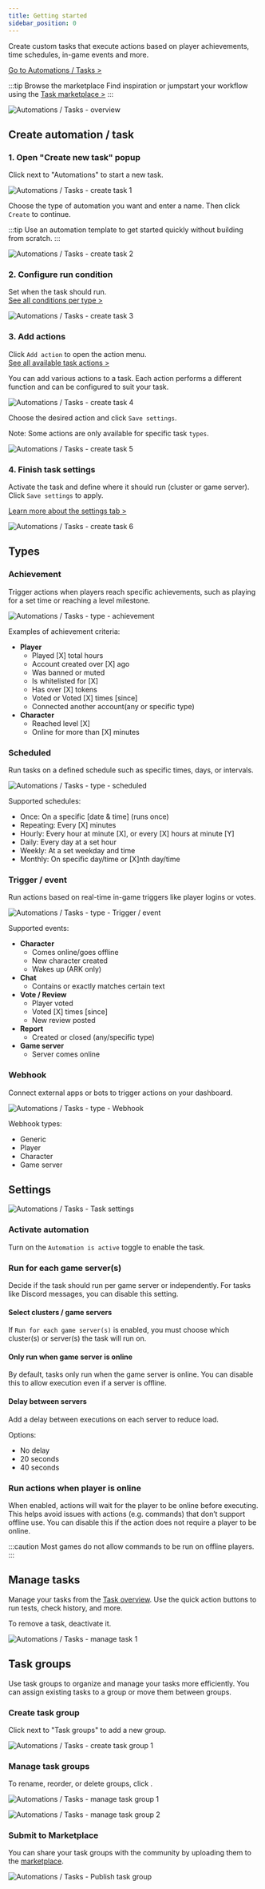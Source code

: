 ```yaml
---
title: Getting started
sidebar_position: 0
---
```


Create custom tasks that execute actions based on player achievements, time schedules, in-game events and more.

[Go to Automations / Tasks >](https://dash.gameserverapp.com/task)

:::tip Browse the marketplace
Find inspiration or jumpstart your workflow using the [Task marketplace >](https://dash.gameserverapp.com/marketplace/market/task_group)
:::

![Automations / Tasks - overview](/img/dashboard/automate_tasks/task_overview.jpg)

## Create automation / task

### 1. Open "Create new task" popup

Click <Icon icon="fa-solid fa-plus-square" size="lg" /> next to "Automations" to start a new task.

![Automations / Tasks - create task 1](/img/dashboard/automate_tasks/create_task_1.jpg)

Choose the type of automation you want and enter a name. Then click `Create` to continue.

:::tip
Use an automation template to get started quickly without building from scratch.
:::

![Automations / Tasks - create task 2](/img/dashboard/automate_tasks/create_task_2.jpg)

### 2. Configure run condition

Set when the task should run.  
[See all conditions per type >](#types)

![Automations / Tasks - create task 3](/img/dashboard/automate_tasks/create_task_3.jpg)

### 3. Add actions

Click `Add action` to open the action menu.  
[See all available task actions >](/dashboard/automate_tasks/actions)

You can add various actions to a task. Each action performs a different function and can be configured to suit your task.

![Automations / Tasks - create task 4](/img/dashboard/automate_tasks/create_task_4.jpg)

Choose the desired action and click `Save settings`.

Note: Some actions are only available for specific task `types`.

![Automations / Tasks - create task 5](/img/dashboard/automate_tasks/create_task_5.jpg)

### 4. Finish task settings

Activate the task and define where it should run (cluster or game server). Click `Save settings` to apply.

[Learn more about the settings tab >](#settings)

![Automations / Tasks - create task 6](/img/dashboard/automate_tasks/create_task_6.jpg)

## Types

### Achievement

Trigger actions when players reach specific achievements, such as playing for a set time or reaching a level milestone.

![Automations / Tasks - type - achievement](/img/dashboard/automate_tasks/task_type_achievement.jpg)

Examples of achievement criteria:
- **Player**
  - Played [X] total hours
  - Account created over [X] ago
  - Was banned or muted
  - Is whitelisted for [X]
  - Has over [X] tokens
  - Voted or Voted [X] times [since]
  - Connected another account(any or specific type)
- **Character**
  - Reached level [X]
  - Online for more than [X] minutes

### Scheduled

Run tasks on a defined schedule such as specific times, days, or intervals.

![Automations / Tasks - type - scheduled](/img/dashboard/automate_tasks/task_type_scheduled.jpg)

Supported schedules:
- Once: On a specific [date & time] (runs once)
- Repeating: Every [X] minutes
- Hourly: Every hour at minute [X], or every [X] hours at minute [Y]
- Daily: Every day at a set hour
- Weekly: At a set weekday and time
- Monthly: On specific day/time or [X]nth day/time

### Trigger / event

Run actions based on real-time in-game triggers like player logins or votes.

![Automations / Tasks - type - Trigger / event](/img/dashboard/automate_tasks/task_type_trigger_event.jpg)

Supported events:
- **Character**
  - Comes online/goes offline
  - New character created
  - Wakes up (ARK only)
- **Chat**
  - Contains or exactly matches certain text
- **Vote / Review**
  - Player voted
  - Voted [X] times [since]
  - New review posted
- **Report**
  - Created or closed (any/specific type)
- **Game server**
  - Server comes online

### Webhook

Connect external apps or bots to trigger actions on your dashboard.

![Automations / Tasks - type - Webhook](/img/dashboard/automate_tasks/task_type_webhook.jpg)

Webhook types:
- Generic
- Player
- Character
- Game server

## Settings

![Automations / Tasks - Task settings](/img/dashboard/automate_tasks/task_settings.jpg)

### Activate automation

Turn on the `Automation is active` toggle to enable the task.

### Run for each game server(s)

Decide if the task should run per game server or independently. For tasks like Discord messages, you can disable this setting.

#### Select clusters / game servers

If `Run for each game server(s)` is enabled, you must choose which cluster(s) or server(s) the task will run on.

#### Only run when game server is online

By default, tasks only run when the game server is online. You can disable this to allow execution even if a server is offline.

#### Delay between servers

Add a delay between executions on each server to reduce load.

Options:
- No delay
- 20 seconds
- 40 seconds

### Run actions when player is online

When enabled, actions will wait for the player to be online before executing. This helps avoid issues with actions (e.g. commands) that don’t support offline use. You can disable this if the action does not require a player to be online.

:::caution
Most games do not allow commands to be run on offline players.
:::

## Manage tasks

Manage your tasks from the [Task overview](https://dash.gameserverapp.com/task). Use the quick action buttons to run tests, check history, and more.

To remove a task, deactivate it.

![Automations / Tasks - manage task 1](/img/dashboard/automate_tasks/manage_task_1.jpg)

## Task groups

Use task groups to organize and manage your tasks more efficiently. You can assign existing tasks to a group or move them between groups.

### Create task group

Click <Icon icon="fa-solid fa-plus-square" size="lg" /> next to "Task groups" to add a new group.

![Automations / Tasks - create task group 1](/img/dashboard/automate_tasks/create_task_group_1.jpg)

### Manage task groups

To rename, reorder, or delete groups, click <Icon icon="fa-solid fa-pen-square" size="lg" />.

![Automations / Tasks - manage task group 1](/img/dashboard/automate_tasks/manage_task_group_1.jpg)

![Automations / Tasks - manage task group 2](/img/dashboard/automate_tasks/manage_task_group_2.jpg)

### Submit to Marketplace

You can share your task groups with the community by uploading them to the [marketplace](/dashboard/marketplace).

![Automations / Tasks - Publish task group](/img/dashboard/automate_tasks/publish_task_group.jpg)
